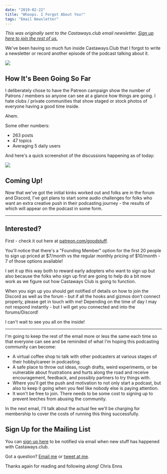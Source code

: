 ```yaml
---
date: "2019-02-22"
title: "Whoops. I Forgot About You!"
tags: "Email Newsletter"
---
```


*This was originally sent to the Castaways.club email newsletter. <a href="https://mailchi.mp/ad73a5bdfab5/podcasting" target="_blank">Sign up here to join the rest of us.</a>*

We've been having so much fun inside Castaways.Club that I forgot to write a newsletter or record another episode of the podcast talking about it.

<img src="https://d.pr/i/ZMkERW+">

## How It's Been Going So Far

I deliberately chose to have the Patreon campaign show the number of Patrons / members so anyone can see at a glance how things are going. I hate clubs / private communities that show staged or stock photos of everyone having a good time inside.

Ahem.

Some other numbers:

* 263 posts
* 47 topics
* Averaging 5 daily users

And here's a quick screenshot of the discussions happening as of today:

<img src="https://d.pr/i/1JIOvk+">

## Coming Up!

Now that we've got the initial kinks worked out and folks are in the forum and Discord, I've got plans to start some audio challenges for folks who want an extra creative push in their podcasting journey - the results of which will appear on the podcast in some form.

<hr>

## Interested?

First - check it out here at [patreon.com/goodstuff](https://www.patreon.com/goodstuff).

You'll notice that there's a "Founding Member" option for the first 20 people to sign up priced at $7/month vs the regular monthly pricing of $10/month - 7 of those options available!

I set it up this way both to reward early adopters who want to sign up but also because the folks who sign up first are going to help do a bit more work as we figure out how Castaways Club is going to function.

When you sign up you should get notified of details on how to join the Discord as well as the forum - but if all the hooks and gizmos don't connect properly, please get in touch with me! Depending on the time of day I may not respond instantly - but I will get you connected and into the forums/Discord!

I can't wait to see you all on the inside!

<hr>

I'm going to keep the rest of the email more or less the same each time so that everyone can see and be reminded of what I'm hoping this podcasting community can become:

* A virtual coffee shop to talk with other podcasters at various stages of their hobby/career in podcasting.
* A safe place to throw out ideas, rough drafts, weird experiments, or be vulnerable about frustrations and hurts along the road and receive encouragement, feedback, and possibly partners to try things with.
* Where you'll get the push and motivation to not only start a podcast, but also to keep it going when you feel like nobody else is paying attention.
* It won't be free to join. There needs to be some cost to signing up to prevent leeches from abusing the community.

In the next email, I'll talk about the actual fee we'll be charging for membership to cover the costs of running this thing successfully.

## Sign Up for the Mailing List

You can [sign up here](https://mailchi.mp/ad73a5bdfab5/podcasting) to be notified via email when new stuff has happened with Castaways.club.

Got a question? <a href="mailto:contact@lemonproductions.ca">Email me</a> or [tweet at me](https://twitter.com/ichris).

Thanks again for reading and following along!
Chris Enns
